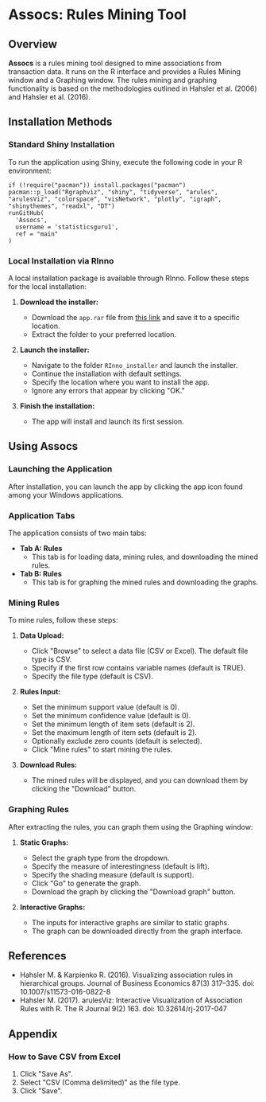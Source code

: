 
# Assocs: Rules Mining Tool

## Overview
**Assocs** is a rules mining tool designed to mine associations from transaction data. It runs on the R interface and provides a Rules Mining window and a Graphing window. The rules mining and graphing functionality is based on the methodologies outlined in Hahsler et al. (2006) and Hahsler et al. (2016).

## Installation Methods

### Standard Shiny Installation
To run the application using Shiny, execute the following code in your R environment:

    if (!require("pacman")) install.packages("pacman")
    pacman::p_load("Rgraphviz", "shiny", "tidyverse", "arules", "arulesViz", "colorspace", "visNetwork", "plotly", "igraph", "shinythemes", "readxl", "DT")
    runGitHub(
      'Assocs',
      username = 'statisticsguru1',
      ref = "main"
    )

### Local Installation via RInno
A local installation package is available through RInno. Follow these steps for the local installation:

1. **Download the installer:**
   - Download the `app.rar` file from [this link](https://1drv.ms/u/s!AmI4LHMH_KkPjRfdkkz4W3-fq-76?e=80IqtT) and save it to a specific location.
   - Extract the folder to your preferred location.

2. **Launch the installer:**
   - Navigate to the folder `RInno_installer` and launch the installer.
   - Continue the installation with default settings.
   - Specify the location where you want to install the app.
   - Ignore any errors that appear by clicking "OK."

3. **Finish the installation:**
   - The app will install and launch its first session.

## Using Assocs

### Launching the Application
After installation, you can launch the app by clicking the app icon found among your Windows applications.

### Application Tabs
The application consists of two main tabs:
- **Tab A: Rules**
  - This tab is for loading data, mining rules, and downloading the mined rules.
- **Tab B: Rules**
  - This tab is for graphing the mined rules and downloading the graphs.

### Mining Rules
To mine rules, follow these steps:
1. **Data Upload:**
   - Click "Browse" to select a data file (CSV or Excel). The default file type is CSV.
   - Specify if the first row contains variable names (default is TRUE).
   - Specify the file type (default is CSV).

2. **Rules Input:**
   - Set the minimum support value (default is 0).
   - Set the minimum confidence value (default is 0).
   - Set the minimum length of item sets (default is 2).
   - Set the maximum length of item sets (default is 2).
   - Optionally exclude zero counts (default is selected).
   - Click "Mine rules" to start mining the rules.

3. **Download Rules:**
   - The mined rules will be displayed, and you can download them by clicking the "Download" button.

### Graphing Rules
After extracting the rules, you can graph them using the Graphing window:

1. **Static Graphs:**
   - Select the graph type from the dropdown.
   - Specify the measure of interestingness (default is lift).
   - Specify the shading measure (default is support).
   - Click "Go" to generate the graph.
   - Download the graph by clicking the "Download graph" button.

2. **Interactive Graphs:**
   - The inputs for interactive graphs are similar to static graphs.
   - The graph can be downloaded directly from the graph interface.

## References
- Hahsler M. & Karpienko R. (2016). Visualizing association rules in hierarchical groups. Journal of Business Economics 87(3) 317–335. doi: 10.1007/s11573-016-0822-8
- Hahsler M. (2017). arulesViz: Interactive Visualization of Association Rules with R. The R Journal 9(2) 163. doi: 10.32614/rj-2017-047

## Appendix
### How to Save CSV from Excel
1. Click "Save As".
2. Select "CSV (Comma delimited)" as the file type.
3. Click "Save".
